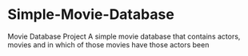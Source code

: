 # Simple-Movie-Database
Movie Database Project
A simple movie database that contains actors, movies and in which of those movies have those actors been
